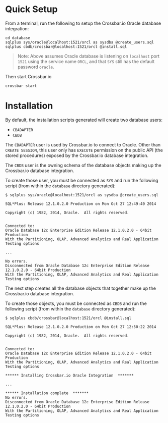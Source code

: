 # Quick Setup

From a terminal, run the following to setup the Crossbar.io Oracle database integration:

```
cd database
sqlplus sys/oracle@localhost:1521/orcl as sysdba @create_users.sql
sqlplus cbdb/crossbar@localhost:1521/orcl @install.sql
```

> Note: Above assumes Oracle database is listening on `localhost` port `1521` using the service name `ORCL`, and that `SYS` still has the default password `oracle`.

Then start Crossbar.io

```
crossbar start
```

# Installation

By default, the installation scripts generated will create two database users:

* `CBADAPTER`
* `CBDB`

The `CBADAPTER` user is used by Crossbar.io to connect to Oracle. Other than `CREATE SESSION`, this user only has `EXECUTE` permission on the public API (the stored procedures) exposed by the Crossbar.io database integration.

The `CBDB` user is the owning schema of the database objects making up the Crossbar.io database integration.

To create those user, you must be connected as `SYS` and run the following script (from within the `database` directory generated):

```console
$ sqlplus sys/oracle@localhost:1521/orcl as sysdba @create_users.sql

SQL*Plus: Release 12.1.0.2.0 Production on Mon Oct 27 12:49:40 2014

Copyright (c) 1982, 2014, Oracle.  All rights reserved.


Connected to:
Oracle Database 12c Enterprise Edition Release 12.1.0.2.0 - 64bit Production
With the Partitioning, OLAP, Advanced Analytics and Real Application Testing options

...

No errors.
Disconnected from Oracle Database 12c Enterprise Edition Release 12.1.0.2.0 - 64bit Production
With the Partitioning, OLAP, Advanced Analytics and Real Application Testing options
```

The next step creates all the database objects that together make up the Crossbar.io database integration.

To create those objects, you must be connected as `CBDB` and run the following script (from within the `database` directory generated):

```console
$ sqlplus cbdb/crossbar@localhost:1521/orcl @install.sql

SQL*Plus: Release 12.1.0.2.0 Production on Mon Oct 27 12:50:22 2014

Copyright (c) 1982, 2014, Oracle.  All rights reserved.


Connected to:
Oracle Database 12c Enterprise Edition Release 12.1.0.2.0 - 64bit Production
With the Partitioning, OLAP, Advanced Analytics and Real Application Testing options

****** Installing Crossbar.io Oracle Integration  *******

...

****** Installation complete  *******
No errors.
Disconnected from Oracle Database 12c Enterprise Edition Release 12.1.0.2.0 - 64bit Production
With the Partitioning, OLAP, Advanced Analytics and Real Application Testing options
```




